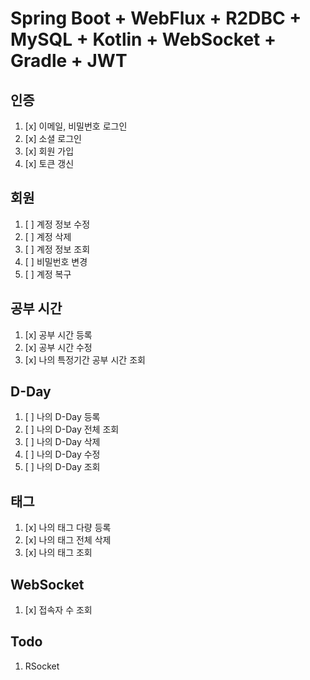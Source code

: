 # Spring Boot + WebFlux + R2DBC + MySQL + Kotlin + WebSocket + Gradle + JWT

## 인증
1. [x] 이메일, 비밀번호 로그인
2. [x] 소셜 로그인
3. [x] 회원 가입
4. [x] 토큰 갱신

## 회원
1. [ ] 계정 정보 수정
2. [ ] 계정 삭제
3. [ ] 계정 정보 조회
4. [ ] 비밀번호 변경
5. [ ] 계정 복구

## 공부 시간
1. [x] 공부 시간 등록 
2. [x] 공부 시간 수정
3. [x] 나의 특정기간 공부 시간 조회

## D-Day
1. [ ] 나의 D-Day 등록
2. [ ] 나의 D-Day 전체 조회
3. [ ] 나의 D-Day 삭제
4. [ ] 나의 D-Day 수정
5. [ ] 나의 D-Day 조회

## 태그
1. [x] 나의 태그 다량 등록
2. [x] 나의 태그 전체 삭제
3. [x] 나의 태그 조회

## WebSocket
1. [x] 접속자 수 조회

## Todo
1. RSocket
